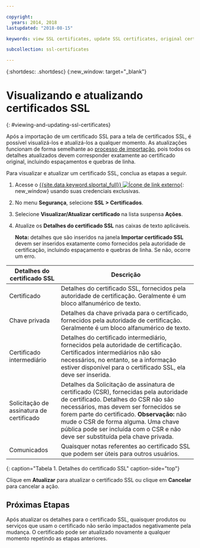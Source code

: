 ```yaml
---

copyright:
  years: 2014, 2018
lastupdated: "2018-08-15"

keywords: view SSL certificates, update SSL certificates, original certificates

subcollection: ssl-certificates

---
```


{:shortdesc: .shortdesc}
{:new_window: target="_blank"}

# Visualizando e atualizando certificados SSL
{: #viewing-and-updating-ssl-certificates}


Após a importação de um certificado SSL para a tela de certificados SSL, é possível visualizá-los e atualizá-los a
qualquer momento. As atualizações funcionam de forma semelhante ao [processo de importação](/docs/infrastructure/ssl-certificates?topic=ssl-certificates-importing-ssl-certificates), pois todos os detalhes atualizados devem corresponder exatamente ao certificado original, incluindo espaçamentos e quebras de linha.

Para visualizar e atualizar um certificado SSL, conclua as etapas a seguir.

1. Acesse o [{{site.data.keyword.slportal_full}} ![Ícone de link externo](../../icons/launch-glyph.svg "Ícone de link externo")](https://control.softlayer.com/){: new_window} usando suas credenciais exclusivas.
2. No menu **Segurança**, selecione **SSL > Certificados**.
2. Selecione **Visualizar/Atualizar certificado** na lista suspensa **Ações**.
3. Atualize os **Detalhes do certificado SSL** nas caixas de texto aplicáveis.

   **Nota:** detalhes que são inseridos na janela **Importar certificado SSL** devem ser
inseridos exatamente como fornecidos pela autoridade de certificação, incluindo espaçamento e quebras de linha. Se não, ocorre um erro.

| Detalhes do certificado SSL     | Descrição |
| --------------------------- | ----------- |
|Certificado                  | Detalhes do certificado SSL, fornecidos pela autoridade de certificação. Geralmente é um bloco alfanumérico de texto.|
|Chave privada                  | Detalhes da chave privada para o certificado, fornecidos pela autoridade de certificação. Geralmente é um bloco alfanumérico de texto.|
|Certificado intermediário     | Detalhes do certificado intermediário, fornecidos pela autoridade de certificação. Certificados intermediários não são necessários, no entanto, se a informação estiver disponível para o certificado SSL, ela deve ser inserida.|
|Solicitação de assinatura de certificado  | Detalhes da Solicitação de assinatura de certificado (CSR), fornecidas pela autoridade de certificado. Detalhes do CSR não são necessários, mas devem ser fornecidos se forem parte do certificado. **Observação:** não mude o CSR de forma alguma. Uma chave pública pode ser incluída com o CSR e não deve ser substituída pela chave privada.|
|Comunicados                        | Quaisquer notas referentes ao certificado SSL que podem ser úteis para outros usuários.|
{: caption="Tabela 1. Detalhes do certificado SSL" caption-side="top"}

Clique em **Atualizar** para atualizar o certificado SSL ou clique em **Cancelar** para cancelar a ação.

## Próximas Etapas

Após atualizar os detalhes para o certificado SSL, quaisquer produtos ou serviços que usam o certificado não serão impactados negativamente pela mudança. O certificado pode ser atualizado novamente a qualquer momento repetindo as etapas anteriores.
